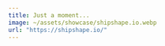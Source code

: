 ```yaml
---
title: Just a moment...
image: ~/assets/showcase/shipshape.io.webp
url: "https://shipshape.io/"
---
```

